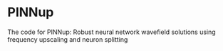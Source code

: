 # PINNup
The code for PINNup: Robust neural network wavefield solutions using frequency upscaling and neuron splitting
